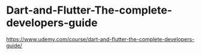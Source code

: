 # Dart-and-Flutter-The-complete-developers-guide
https://www.udemy.com/course/dart-and-flutter-the-complete-developers-guide/
